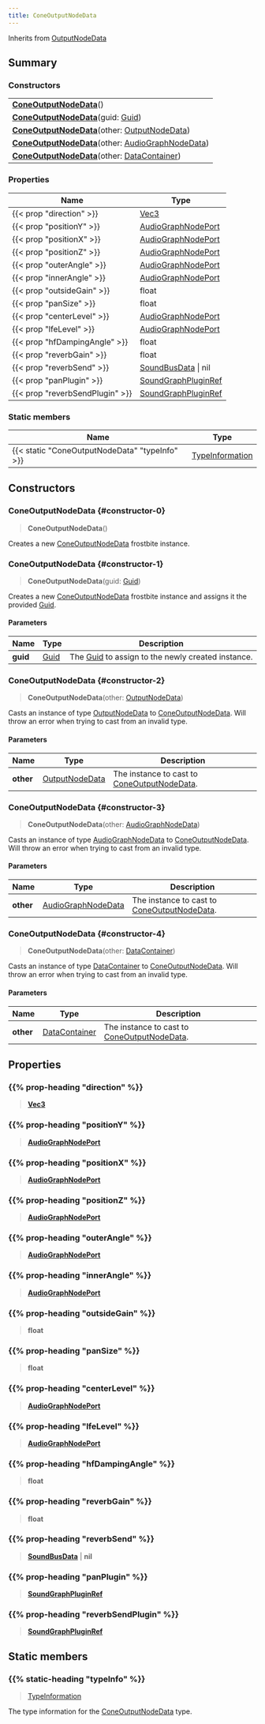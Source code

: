 ```yaml
---
title: ConeOutputNodeData
---
```


Inherits from 
[OutputNodeData](/vext/ref/fb/outputnodedata)

## Summary
### Constructors
| |
| ----------- |
| **[ConeOutputNodeData](#constructor-0)**() |
| **[ConeOutputNodeData](#constructor-1)**(guid: [Guid](/vext/ref/shared/class/guid)) |
| **[ConeOutputNodeData](#constructor-2)**(other: [OutputNodeData](/vext/ref/fb/outputnodedata)) |
| **[ConeOutputNodeData](#constructor-3)**(other: [AudioGraphNodeData](/vext/ref/fb/audiographnodedata)) |
| **[ConeOutputNodeData](#constructor-4)**(other: [DataContainer](/vext/ref/shared/class/datacontainer)) |

### Properties
| Name | Type |
| ---- | ---- |
| {{< prop "direction" >}} | [Vec3](/vext/ref/shared/class/vec3) |
| {{< prop "positionY" >}} | [AudioGraphNodePort](/vext/ref/fb/audiographnodeport) |
| {{< prop "positionX" >}} | [AudioGraphNodePort](/vext/ref/fb/audiographnodeport) |
| {{< prop "positionZ" >}} | [AudioGraphNodePort](/vext/ref/fb/audiographnodeport) |
| {{< prop "outerAngle" >}} | [AudioGraphNodePort](/vext/ref/fb/audiographnodeport) |
| {{< prop "innerAngle" >}} | [AudioGraphNodePort](/vext/ref/fb/audiographnodeport) |
| {{< prop "outsideGain" >}} | float |
| {{< prop "panSize" >}} | float |
| {{< prop "centerLevel" >}} | [AudioGraphNodePort](/vext/ref/fb/audiographnodeport) |
| {{< prop "lfeLevel" >}} | [AudioGraphNodePort](/vext/ref/fb/audiographnodeport) |
| {{< prop "hfDampingAngle" >}} | float |
| {{< prop "reverbGain" >}} | float |
| {{< prop "reverbSend" >}} | [SoundBusData](/vext/ref/fb/soundbusdata) \| nil |
| {{< prop "panPlugin" >}} | [SoundGraphPluginRef](/vext/ref/fb/soundgraphpluginref) |
| {{< prop "reverbSendPlugin" >}} | [SoundGraphPluginRef](/vext/ref/fb/soundgraphpluginref) |

### Static members
| Name | Type |
| ---- | ---- |
| {{< static "ConeOutputNodeData" "typeInfo" >}} | [TypeInformation](/vext/ref/shared/class/typeinformation) |

## Constructors
### ConeOutputNodeData {#constructor-0}
> **ConeOutputNodeData**()

Creates a new [ConeOutputNodeData](/vext/ref/fb/coneoutputnodedata) frostbite instance.

### ConeOutputNodeData {#constructor-1}
> **ConeOutputNodeData**(guid: [Guid](/vext/ref/shared/class/guid))

Creates a new [ConeOutputNodeData](/vext/ref/fb/coneoutputnodedata) frostbite instance and assigns it the provided [Guid](/vext/ref/shared/class/guid).

#### Parameters
| Name | Type | Description |
| ---- | ---- | ----------- |
| **guid** | [Guid](/vext/ref/shared/class/guid) | The [Guid](/vext/ref/shared/class/guid) to assign to the newly created instance. |

### ConeOutputNodeData {#constructor-2}
> **ConeOutputNodeData**(other: [OutputNodeData](/vext/ref/fb/outputnodedata))

Casts an instance of type [OutputNodeData](/vext/ref/fb/outputnodedata) to [ConeOutputNodeData](/vext/ref/fb/coneoutputnodedata). Will throw an error when trying to cast from an invalid type.

#### Parameters
| Name | Type | Description |
| ---- | ---- | ----------- |
| **other** | [OutputNodeData](/vext/ref/fb/outputnodedata) | The instance to cast to [ConeOutputNodeData](/vext/ref/fb/coneoutputnodedata). |

### ConeOutputNodeData {#constructor-3}
> **ConeOutputNodeData**(other: [AudioGraphNodeData](/vext/ref/fb/audiographnodedata))

Casts an instance of type [AudioGraphNodeData](/vext/ref/fb/audiographnodedata) to [ConeOutputNodeData](/vext/ref/fb/coneoutputnodedata). Will throw an error when trying to cast from an invalid type.

#### Parameters
| Name | Type | Description |
| ---- | ---- | ----------- |
| **other** | [AudioGraphNodeData](/vext/ref/fb/audiographnodedata) | The instance to cast to [ConeOutputNodeData](/vext/ref/fb/coneoutputnodedata). |

### ConeOutputNodeData {#constructor-4}
> **ConeOutputNodeData**(other: [DataContainer](/vext/ref/shared/class/datacontainer))

Casts an instance of type [DataContainer](/vext/ref/shared/class/datacontainer) to [ConeOutputNodeData](/vext/ref/fb/coneoutputnodedata). Will throw an error when trying to cast from an invalid type.

#### Parameters
| Name | Type | Description |
| ---- | ---- | ----------- |
| **other** | [DataContainer](/vext/ref/shared/class/datacontainer) | The instance to cast to [ConeOutputNodeData](/vext/ref/fb/coneoutputnodedata). |

## Properties
### {{% prop-heading "direction" %}}
> **[Vec3](/vext/ref/shared/class/vec3)**

### {{% prop-heading "positionY" %}}
> **[AudioGraphNodePort](/vext/ref/fb/audiographnodeport)**

### {{% prop-heading "positionX" %}}
> **[AudioGraphNodePort](/vext/ref/fb/audiographnodeport)**

### {{% prop-heading "positionZ" %}}
> **[AudioGraphNodePort](/vext/ref/fb/audiographnodeport)**

### {{% prop-heading "outerAngle" %}}
> **[AudioGraphNodePort](/vext/ref/fb/audiographnodeport)**

### {{% prop-heading "innerAngle" %}}
> **[AudioGraphNodePort](/vext/ref/fb/audiographnodeport)**

### {{% prop-heading "outsideGain" %}}
> **float**

### {{% prop-heading "panSize" %}}
> **float**

### {{% prop-heading "centerLevel" %}}
> **[AudioGraphNodePort](/vext/ref/fb/audiographnodeport)**

### {{% prop-heading "lfeLevel" %}}
> **[AudioGraphNodePort](/vext/ref/fb/audiographnodeport)**

### {{% prop-heading "hfDampingAngle" %}}
> **float**

### {{% prop-heading "reverbGain" %}}
> **float**

### {{% prop-heading "reverbSend" %}}
> **[SoundBusData](/vext/ref/fb/soundbusdata)** | **nil**

### {{% prop-heading "panPlugin" %}}
> **[SoundGraphPluginRef](/vext/ref/fb/soundgraphpluginref)**

### {{% prop-heading "reverbSendPlugin" %}}
> **[SoundGraphPluginRef](/vext/ref/fb/soundgraphpluginref)**

## Static members
### {{% static-heading "typeInfo" %}}
> [TypeInformation](/vext/ref/shared/class/typeinformation)

The type information for the [ConeOutputNodeData](/vext/ref/fb/coneoutputnodedata) type.

